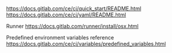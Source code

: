 https://docs.gitlab.com/ce/ci/quick_start/README.html
https://docs.gitlab.com/ce/ci/yaml/README.html

Runner
https://docs.gitlab.com/runner/install/osx.html

Predefined environment variables reference
https://docs.gitlab.com/ce/ci/variables/predefined_variables.html
